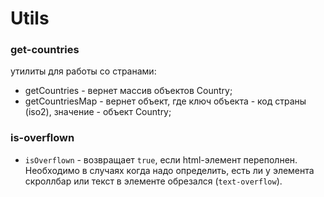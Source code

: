 # Utils

### get-countries

утилиты для работы со странами:

-   getCountries - вернет массив объектов Country;
-   getCountriesMap - вернет объект, где ключ объекта - код страны (iso2), значение - объект Country;

### is-overflown

- `isOverflown` - возвращает `true`, если html-элемент переполнен. Необходимо в случаях когда надо определить, есть ли у элемента скроллбар или текст в элементе обрезался (`text-overflow`).
